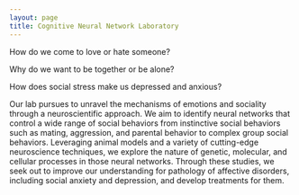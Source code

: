 ```yaml
---
layout: page
title: Cognitive Neural Network Laboratory
---
```




How do we come to love or hate someone? 

Why do we want to be together or be alone? 

How does social stress make us depressed and anxious? 

Our lab pursues to unravel the mechanisms of emotions and sociality through a neuroscientific approach. We aim to identify neural networks that control a wide range of social behaviors from instinctive social behaviors such as mating, aggression, and parental behavior to complex group social behaviors. Leveraging animal models and a variety of cutting-edge neuroscience techniques, we explore the nature of genetic, molecular, and cellular processes in those neural networks. Through these studies, we seek out to improve our understanding for pathology of affective disorders, including social anxiety and depression, and develop treatments for them.



